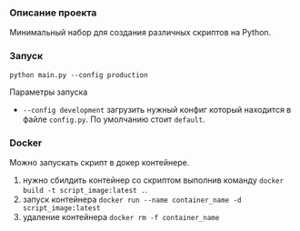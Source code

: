 ### Описание проекта 

Минимальный набор для создания различных скриптов на Python.

### Запуск

`python main.py --config production`

Параметры запуска

- `--config development` загрузить нужный конфиг который находится в файле `config.py`. По умолчанию стоит `default`.


### Docker

Можно запускать скрипт в докер контейнере. 

1. нужно сбилдить контейнер со скриптом выполнив команду `docker build -t script_image:latest .`.
2. запуск контейнера `docker run --name container_name -d script_image:latest`
3. удаление контейнера `docker rm -f container_name`
